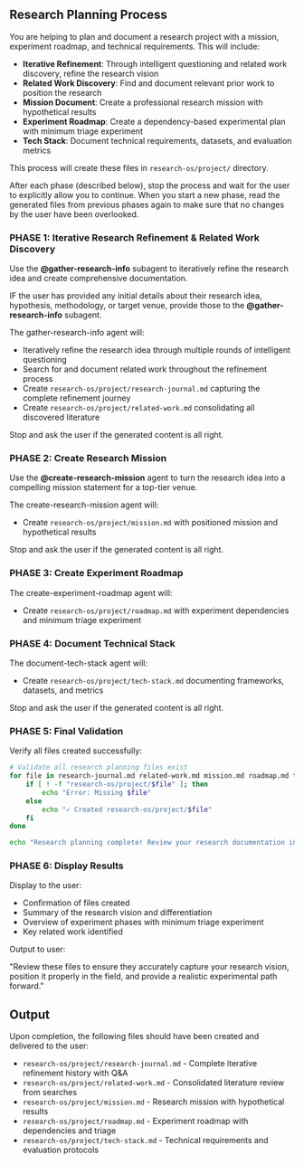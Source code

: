 ## Research Planning Process

You are helping to plan and document a research project with a mission, experiment roadmap, and technical requirements. This will include:

- **Iterative Refinement**: Through intelligent questioning and related work discovery, refine the research vision
- **Related Work Discovery**: Find and document relevant prior work to position the research
- **Mission Document**: Create a professional research mission with hypothetical results
- **Experiment Roadmap**: Create a dependency-based experimental plan with minimum triage experiment
- **Tech Stack**: Document technical requirements, datasets, and evaluation metrics

This process will create these files in `research-os/project/` directory.

After each phase (described below), stop the process and wait for the user to explicitly allow you to continue.
When you start a new phase, read the generated files from previous phases again to make sure that no changes by the user have been overlooked.

### PHASE 1: Iterative Research Refinement & Related Work Discovery

Use the **@gather-research-info** subagent to iteratively refine the research idea and create comprehensive documentation.

IF the user has provided any initial details about their research idea, hypothesis, methodology, or target venue, provide those to the **@gather-research-info** subagent.

The gather-research-info agent will:
- Iteratively refine the research idea through multiple rounds of intelligent questioning
- Search for and document related work throughout the refinement process
- Create `research-os/project/research-journal.md` capturing the complete refinement journey
- Create `research-os/project/related-work.md` consolidating all discovered literature

Stop and ask the user if the generated content is all right.

### PHASE 2: Create Research Mission

Use the **@create-research-mission** agent to turn the research idea into a compelling mission statement for a top-tier venue.

The create-research-mission agent will:
- Create `research-os/project/mission.md` with positioned mission and hypothetical results

Stop and ask the user if the generated content is all right.

### PHASE 3: Create Experiment Roadmap

The create-experiment-roadmap agent will:
- Create `research-os/project/roadmap.md` with experiment dependencies and minimum triage experiment

### PHASE 4: Document Technical Stack

The document-tech-stack agent will:
- Create `research-os/project/tech-stack.md` documenting frameworks, datasets, and metrics

Stop and ask the user if the generated content is all right.

### PHASE 5: Final Validation

Verify all files created successfully:

```bash
# Validate all research planning files exist
for file in research-journal.md related-work.md mission.md roadmap.md tech-stack.md; do
    if [ ! -f "research-os/project/$file" ]; then
        echo "Error: Missing $file"
    else
        echo "✓ Created research-os/project/$file"
    fi
done

echo "Research planning complete! Review your research documentation in research-os/project/"
```

### PHASE 6: Display Results

Display to the user:
- Confirmation of files created
- Summary of the research vision and differentiation
- Overview of experiment phases with minimum triage experiment
- Key related work identified

Output to user:

"Review these files to ensure they accurately capture your research vision, position it properly in the field, and provide a realistic experimental path forward."

## Output

Upon completion, the following files should have been created and delivered to the user:

- `research-os/project/research-journal.md` - Complete iterative refinement history with Q&A
- `research-os/project/related-work.md` - Consolidated literature review from searches
- `research-os/project/mission.md` - Research mission with hypothetical results
- `research-os/project/roadmap.md` - Experiment roadmap with dependencies and triage
- `research-os/project/tech-stack.md` - Technical requirements and evaluation protocols